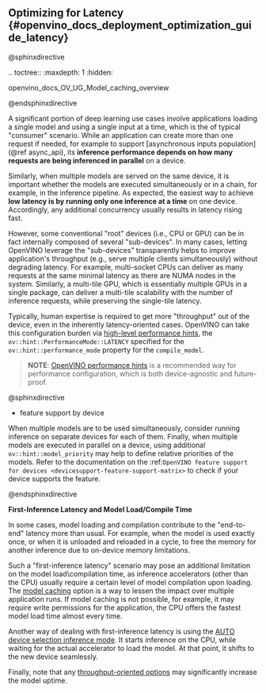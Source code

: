 ## Optimizing for Latency {#openvino_docs_deployment_optimization_guide_latency}

@sphinxdirective

.. toctree::
   :maxdepth: 1
   :hidden:

   openvino_docs_OV_UG_Model_caching_overview

@endsphinxdirective

A significant portion of deep learning use cases involve applications loading a single model and using a single input at a time, which is the of typical "consumer" scenario.
While an application can create more than one request if needed, for example to support [asynchronous inputs population](@ref async_api), its **inference performance depends on how many requests are being inferenced in parallel** on a device.

Similarly, when multiple models are served on the same device, it is important whether the models are executed simultaneously or in a chain, for example, in the inference pipeline.
As expected, the easiest way to achieve **low latency is by running only one inference at a time** on one device. Accordingly, any additional concurrency usually results in latency rising fast.

However, some conventional "root" devices (i.e., CPU or GPU) can be in fact internally composed of several "sub-devices". In many cases, letting OpenVINO leverage the "sub-devices" transparently helps to improve application's throughput (e.g., serve multiple clients simultaneously) without degrading latency. For example, multi-socket CPUs can deliver as many requests at the same minimal latency as there are NUMA nodes in the system. Similarly, a multi-tile GPU, which is essentially multiple GPUs in a single package, can deliver a multi-tile scalability with the number of inference requests, while preserving the single-tile latency.

Typically, human expertise is required to get more "throughput" out of the device, even in the inherently latency-oriented cases. OpenVINO can take this configuration burden via [high-level performance hints](../OV_Runtime_UG/performance_hints.md), the `ov::hint::PerformanceMode::LATENCY` specified for the `ov::hint::performance_mode` property for the `compile_model`.

> **NOTE**: [OpenVINO performance hints](../OV_Runtime_UG/performance_hints.md) is a recommended way for performance configuration, which is both device-agnostic and future-proof.


@sphinxdirective
* feature support by device 


When multiple models are to be used simultaneously, consider running inference on separate devices for each of them. Finally, when multiple models are executed in parallel on a device, using additional ``ov::hint::model_priority`` may help to define relative priorities of the models. Refer to the documentation on the :ref:`OpenVINO feature support for devices <devicesupport-feature-support-matrix>` to check if your device supports the feature.

@endsphinxdirective


**First-Inference Latency and Model Load/Compile Time**

In some cases, model loading and compilation contribute to the "end-to-end" latency more than usual. 
For example, when the model is used exactly once, or when it is unloaded and reloaded in a cycle, to free the memory for another inference due to on-device memory limitations.

Such a "first-inference latency" scenario may pose an additional limitation on the model load\compilation time, as inference accelerators (other than the CPU) usually require a certain level of model compilation upon loading.
The [model caching](../OV_Runtime_UG/Model_caching_overview.md) option is a way to lessen the impact over multiple application runs. If model caching is not possible, for example, it may require write permissions for the application, the CPU offers the fastest model load time almost every time. 

Another way of dealing with first-inference latency is using the [AUTO device selection inference mode](../OV_Runtime_UG/auto_device_selection.md). It starts inference on the CPU, while waiting for the actual accelerator to load the model. At that point, it shifts to the new device seamlessly.

Finally, note that any [throughput-oriented options](./dldt_deployment_optimization_tput.md) may significantly increase the model uptime.
